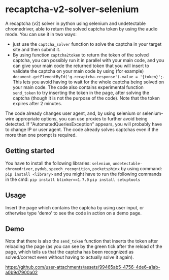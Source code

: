 # recaptcha-v2-solver-selenium
A recaptcha (v2) solver in python using selenium and undetectable chromedriver, able to return the solved captcha token by using the audio mode.
You can use it in two ways:
- just use the `captcha_solver` function to solve the captcha in your target site and then submit it.
- By using function `captcha2token` to return the token of the solved captcha, you can possibly run it in parallel with your main code, and you can give your main code the returned token that you will insert to validate the captcha on your main code by using (for example) `document.getElementById('g-recaptcha-response').value = '{token}';`. This lets you avoid having to wait for the whole captcha being solved on your main code. The code also contains experimental function `send_token` to try inserting the token in the page, after solving the captcha (though it is not the purpose of the code).
Note that the token expires after 2 minutes.

The code already changes user agent, and, by using selenium or selenium-wire appropriate options, you can use proxies to further avoid being detected.
If "AutomatedQueriesException" appears, you will probably have to change IP or user agent.
The code already solves captchas even if the more than one prompt is required.
## Getting started
You have to install the following libraries: `selenium`, `undetectable-chromedriver`, `pydub`, `speech_recognition`, `pocketsphinx` by using command:
`pip install <library>`
and you might have to run the following commands in the cmd:
`pip install blinker==1.7.0`
`pip install setuptools`
## Usage
Insert the page which contains the captcha by using user input, or otherwise type 'demo' to see the code in action on a demo page.
## Demo
Note that there is also the `send_token` function that inserts the token after reloading the page (as you can see by the green tick after the reload of the page, which tells us that the captcha has been recognized as solved/correct even without having to actually solve it again).

https://github.com/user-attachments/assets/99465ab5-4756-4de6-a1ab-a0b9d7900a02

